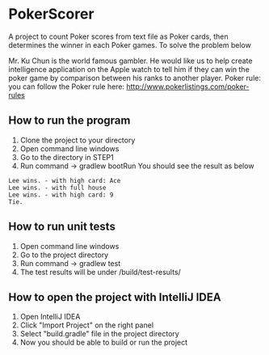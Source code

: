 # PokerScorer
A project to count Poker scores from text file as Poker cards, then determines the winner in each Poker games.
To solve the problem below

Mr. Ku Chun is the world famous gambler. He would like us to help create intelligence application on the Apple watch to tell him if they can win the poker game by comparison between his ranks to another player.
Poker rule: you can follow the Poker rule here: http://www.pokerlistings.com/poker-rules

## How to run the program
1. Clone the project to your directory
2. Open command line windows
3. Go to the directory in STEP1
4. Run command -> gradlew bootRun 
You should see the result as below
```
Lee wins. - with high card: Ace
Lee wins. - with full house
Lee wins. - with high card: 9
Tie.
```

## How to run unit tests
1. Open command line windows
2. Go to the project directory
3. Run command -> gradlew test
4. The test results will be under /build/test-results/

## How to open the project with IntelliJ IDEA
1. Open IntelliJ IDEA
2. Click "Import Project" on the right panel
3. Select "build.gradle" file in the project directory
4. Now you should be able to build or run the project






